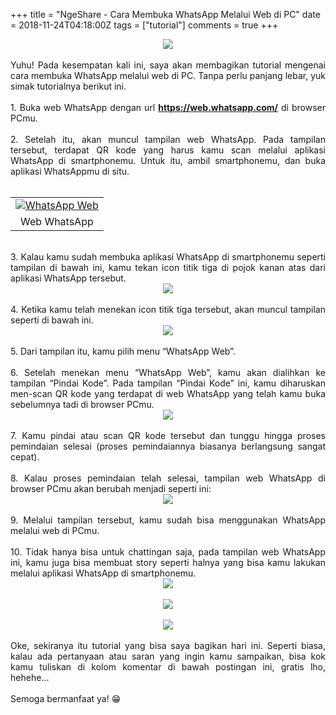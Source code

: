 +++
title = "NgeShare - Cara Membuka WhatsApp Melalui Web di PC"
date = 2018-11-24T04:18:00Z
tags = ["tutorial"]
comments = true
+++

<center><img border="0" data-original-height="614" data-original-width="1600" src="https://4.bp.blogspot.com/-GCaCUg0PGWg/W_dPXOshYYI/AAAAAAAAShk/SC7PRt3T5n4IhOrrSFPmvRLqQpAhwYnSgCLcBGAs/s1600/whatsapp.jpg" /></center><br />
<div style="text-align: justify;">Yuhu! Pada kesempatan kali ini, saya akan membagikan tutorial mengenai cara membuka WhatsApp melalui web di PC. Tanpa perlu panjang lebar, yuk simak tutorialnya berikut ini.<br /><br />
1. Buka web WhatsApp dengan url <b><a href="https://web.whatsapp.com/">https://web.whatsapp.com/</a></b> di browser PCmu.<br /><br />2. Setelah itu, akan muncul tampilan web WhatsApp. Pada tampilan tersebut, terdapat QR kode yang harus kamu scan melalui aplikasi WhatsApp di smartphonemu. Untuk itu, ambil smartphonemu, dan buka aplikasi WhatsAppmu di situ.<br /><br /><table align="center" cellpadding="0" cellspacing="0" class="tr-caption-container" style="margin-left: auto; margin-right: auto; text-align: center;"><tbody><tr><td style="text-align: center;"><a href="https://2.bp.blogspot.com/-42k2M2YHCVM/W_dPllcQfHI/AAAAAAAASho/wBGKNEhPVw0qNxEmMQr8BLa68O4xgonfQCLcBGAs/s1600/1.jpg" imageanchor="1" style="margin-left: auto; margin-right: auto;"><img alt="WhatsApp Web" border="0" data-original-height="742" data-original-width="1366" src="https://2.bp.blogspot.com/-42k2M2YHCVM/W_dPllcQfHI/AAAAAAAASho/wBGKNEhPVw0qNxEmMQr8BLa68O4xgonfQCLcBGAs/s1600/1.jpg" title="WhatsApp Web" /></a></td></tr><tr><td class="tr-caption" style="text-align: center;">Web WhatsApp</td></tr></tbody></table><br />3. Kalau kamu sudah membuka aplikasi WhatsApp di smartphonemu seperti tampilan di bawah ini, kamu tekan icon titik tiga di pojok kanan atas dari aplikasi WhatsApp tersebut.<br />
<center><img border="0" data-original-height="1226" data-original-width="720" src="https://4.bp.blogspot.com/-i9jMOG1pwu4/W_eEIli7OsI/AAAAAAAASjg/eVstcZQnnu0ZN1a6EPAaGgE5VEmGiHakwCLcBGAs/s1600/Screenshot_2018-11-23-07-20-09-693_com.whatsapp.png" /></center><br />
4. Ketika kamu telah menekan icon titik tiga tersebut, akan muncul tampilan seperti di bawah ini.<br />
<center><img border="0" data-original-height="1232" data-original-width="720" src="https://2.bp.blogspot.com/-oUNR82HW-PQ/W_eDPepYEfI/AAAAAAAASjI/j1KszPen4xQskxuTHIzITQY6MSv6mdPIwCLcBGAs/s1600/Screenshot_2018-11-23-07-20-17-371_com.whatsapp.png" /></center><br />
5. Dari tampilan itu, kamu pilih menu “WhatsApp Web”.<br /><br />6. Setelah menekan menu “WhatsApp Web”, kamu akan dialihkan ke tampilan “Pindai Kode”. Pada tampilan “Pindai Kode” ini, kamu diharuskan men-scan QR kode yang terdapat di web WhatsApp yang telah kamu buka sebelumnya tadi di browser PCmu.<br />
<center><img border="0" data-original-height="1226" data-original-width="720" src="https://2.bp.blogspot.com/-RUAd2A5YUqc/W_eDYT6imqI/AAAAAAAASjQ/jo3HLg9squgR6MQPpQ8lW76lB8M5T29LACLcBGAs/s1600/Screenshot_2018-11-23-07-17-07-990_com.whatsapp.png" /></center><br />7. Kamu pindai atau scan QR kode tersebut dan tunggu hingga proses pemindaian selesai (proses pemindaiannya biasanya berlangsung sangat cepat).<br /><br />8. Kalau proses pemindaian telah selesai, tampilan web WhatsApp di browser PCmu akan berubah menjadi seperti ini:<br />
<center><img border="0" data-original-height="742" data-original-width="1366" src="https://3.bp.blogspot.com/-QTLv1FBvxV4/W_dSfcuWWVI/AAAAAAAASik/PehmssO9CgcIMZCMwElvItmmw2Mo_MhHACLcBGAs/s1600/2.jpg" /></center><br />9. Melalui tampilan tersebut, kamu sudah bisa menggunakan WhatsApp melalui web di PCmu.<br /><br />10. Tidak hanya bisa untuk chattingan saja, pada tampilan web WhatsApp ini, kamu juga bisa membuat story seperti halnya yang bisa kamu lakukan melalui aplikasi WhatsApp di smartphonemu.<br />
<center><img border="0" data-original-height="742" data-original-width="1366" src="https://1.bp.blogspot.com/-YTA9kTrKwhc/W_dSWQUIcuI/AAAAAAAASiY/kgWezzneSZo39DGQv_mkeFKCkNUz2FAGgCLcBGAs/s1600/3.jpg" /></center><br /><center><img border="0" data-original-height="742" data-original-width="1366" src="https://4.bp.blogspot.com/-YsPIv3lPAyU/W_dSWYtZFbI/AAAAAAAASic/LJn-R2mt6MEL3i0a2RJaUtm5VJ-WQgUgACLcBGAs/s1600/4.jpg" /></center><br /><center><img border="0" data-original-height="742" data-original-width="1366" src="https://1.bp.blogspot.com/-rFJ9ui_GDko/W_dSWUfjDwI/AAAAAAAASig/Sxri42_071EB6fBmu1TT65R6QoSzak2-wCLcBGAs/s1600/5.jpg" /></center><br />Oke, sekiranya itu tutorial yang bisa saya bagikan hari ini. Seperti biasa, kalau ada pertanyaan atau saran yang ingin kamu sampaikan, bisa kok kamu tuliskan di kolom komentar di bawah postingan ini, gratis lho, hehehe...<br /><br />Semoga bermanfaat ya! 😁</div>
